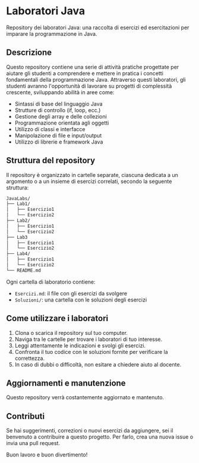 # Laboratori Java

Repository dei laboratori Java: una raccolta di esercizi ed esercitazioni per imparare la programmazione in Java.

## Descrizione

Questo repository contiene una serie di attività pratiche progettate per aiutare gli studenti a comprendere e mettere in pratica i concetti fondamentali della programmazione Java. Attraverso questi laboratori, gli studenti avranno l'opportunità di lavorare su progetti di complessità crescente, sviluppando abilità in aree come:

- Sintassi di base del linguaggio Java
- Strutture di controllo (if, loop, ecc.)
- Gestione degli array e delle collezioni
- Programmazione orientata agli oggetti
- Utilizzo di classi e interfacce
- Manipolazione di file e input/output
- Utilizzo di librerie e framework Java

## Struttura del repository

Il repository è organizzato in cartelle separate, ciascuna dedicata a un argomento o a un insieme di esercizi correlati, secondo la seguente struttura:
```html
JavaLabs/
├── Lab1/
│   ├── Esercizio1
│   └── Esercizio2
├── Lab2/
│   ├── Esercizio1
│   └── Esercizio2
├── Lab3
│   ├── Esercizio1
│   └── Esercizio2
├── Lab4/
│   ├── Esercizio1
│   └── Esercizio2
└── README.md
```

Ogni cartella di laboratorio contiene:

- `Esercizi.md`: il file con gli esercizi da svolgere
- `Soluzioni/`: una cartella con le soluzioni degli esercizi

## Come utilizzare i laboratori

1. Clona o scarica il repository sul tuo computer.
2. Naviga tra le cartelle per trovare i laboratori di tuo interesse.
3. Leggi attentamente le indicazioni e svolgi gli esercizi.
4. Confronta il tuo codice con le soluzioni fornite per verificare la correttezza.
5. In caso di dubbi o difficoltà, non esitare a chiedere aiuto al docente.

## Aggiornamenti e manutenzione
Questo repository verrà costantemente aggiornato e mantenuto.

## Contributi

Se hai suggerimenti, correzioni o nuovi esercizi da aggiungere, sei il benvenuto a contribuire a questo progetto. Per farlo, crea una nuova issue o invia una pull request.

Buon lavoro e buon divertimento!
